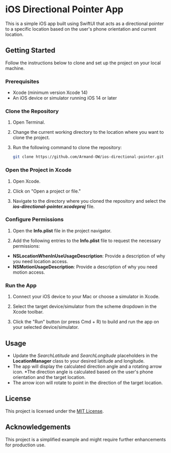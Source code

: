 # iOS Directional Pointer App

This is a simple iOS app built using SwiftUI that acts as a directional pointer to a specific location based on the user's phone orientation and current location.

## Getting Started

Follow the instructions below to clone and set up the project on your local machine.

### Prerequisites

- Xcode (minimum version Xcode 14)
- An iOS device or simulator running iOS 14 or later

### Clone the Repository

1. Open Terminal.

2. Change the current working directory to the location where you want to clone the project.

3. Run the following command to clone the repository:

   ```sh
   git clone https://github.com/Armand-OW/ios-directional-pointer.git

### Open the Project in Xcode

1. Open Xcode.

2. Click on "Open a project or file."

3. Navigate to the directory where you cloned the repository and select the **_ios-directional-pointer.xcodeproj_** file.

### Configure Permissions

1. Open the **Info.plist** file in the project navigator.

2. Add the following entries to the **Info.plist** file to request the necessary permissions:
* **NSLocationWhenInUseUsageDescription**: Provide a description of why you need location access.
* **NSMotionUsageDescription**: Provide a description of why you need motion access.

### Run the App
1. Connect your iOS device to your Mac or choose a simulator in Xcode.

2. Select the target device/simulator from the scheme dropdown in the Xcode toolbar.

3. Click the "Run" button (or press Cmd + R) to build and run the app on your selected device/simulator.

## Usage
* Update the _SearchLatitude_ and _SearchLongitude_ placeholders in the **LocationManager** class to your desired latitude and longitude.
* The app will display the calculated direction angle and a rotating arrow icon.
*The direction angle is calculated based on the user's phone orientation and the target location.
* The arrow icon will rotate to point in the direction of the target location.

## License
This project is licensed under the [MIT License](https://github.com/Armand-OW/ios-directional-pointer/blob/main/LICENSE.txt).

## Acknowledgements
This project is a simplified example and might require further enhancements for production use.


